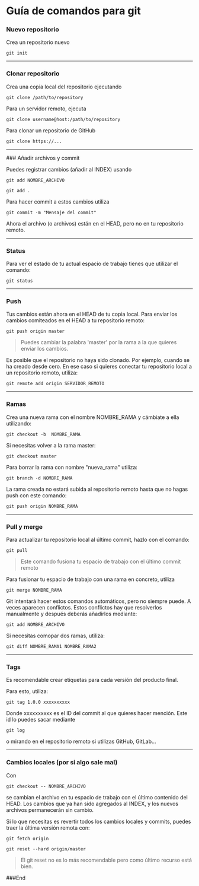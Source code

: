 # Guía de comandos para git

### Nuevo repositorio
Crea un repositorio nuevo 

`git init`

------------

### Clonar repositorio

Crea una copia local del repositorio ejecutando

`git clone /path/to/repository`

Para un servidor remoto, ejecuta

`git clone username@host:/path/to/repository`

Para clonar un repositorio de GitHub

`git clone https://...`

------------

### Añadir archivos y commit

Puedes registrar cambios (añadir al INDEX) usando

`git add NOMBRE_ARCHIVO`

`git add .`

Para hacer commit a estos cambios utiliza

`git commit -m "Mensaje del commit"`

Ahora el archivo (o archivos) están en el HEAD, pero no en tu repositorio remoto.

------------

### Status

Para ver el estado de tu actual espacio de trabajo tienes que utilizar el comando:

`git status`

------------

### Push

Tus cambios están ahora en el HEAD de tu copia local. Para enviar los cambios comiteados en el HEAD a tu repositorio remoto:

`git push origin master`

> Puedes cambiar la palabra 'master' por la rama a la que quieres enviar los cambios.

Es posible que el repositorio no haya sido clonado. Por ejemplo, cuando se ha creado desde cero. En ese caso si quieres conectar tu repositorio local a un repositorio remoto, utiliza:

`git remote add origin SERVIDOR_REMOTO`

------------

### Ramas

Crea una nueva rama con el nombre NOMBRE_RAMA y cámbiate a ella utilizando:

`git checkout -b  NOMBRE_RAMA`

Si necesitas volver a la rama master:

`git checkout master`

Para borrar la rama con nombre "nueva_rama" utiliza:

`git branch -d NOMBRE_RAMA`

La rama creada no estará subida al repositorio remoto hasta que no hagas push con este comando:

`git push origin NOMBRE_RAMA`


------------

### Pull y merge

Para actualizar tu repositorio local al último commit, hazlo con el comando:

`git pull`

> Este comando fusiona tu espacio de trabajo con el último commit remoto

Para fusionar tu espacio de trabajo con una rama en concreto, utiliza

`git merge NOMBRE_RAMA`

Git intentará hacer estos comandos automáticos, pero no siempre puede. A veces aparecen conflictos. Estos conflictos hay que resolverlos manualmente y después deberás añadirlos mediante:

`git add NOMBRE_ARCHIVO`

Si necesitas comopar dos ramas, utiliza:

`git diff NOMBRE_RAMA1 NOMBRE_RAMA2`

------------

### Tags

Es recomendable crear etiquetas para cada versión del producto final.

Para esto, utiliza:

`git tag 1.0.0 xxxxxxxxxx`

Donde xxxxxxxxxx es el ID del commit al que quieres hacer mención.
Este id lo puedes sacar mediante 

`git log`

o mirando en el repositorio remoto si utilizas GitHub, GitLab...

------------

### Cambios locales (por si algo sale mal)

Con

`git checkout -- NOMBRE_ARCHIVO`

se cambian el archivo en tu espacio de trabajo con el último contenido del HEAD. Los cambios que ya han sido agregados al INDEX, y los nuevos archivos permanecerán sin cambio.

Si lo que necesitas es revertir todos los cambios locales y commits, puedes traer la última versión remota con:

`git fetch origin`

`git reset --hard origin/master`

> El git reset no es lo más recomendable pero como último recurso está bien.

 

###End
